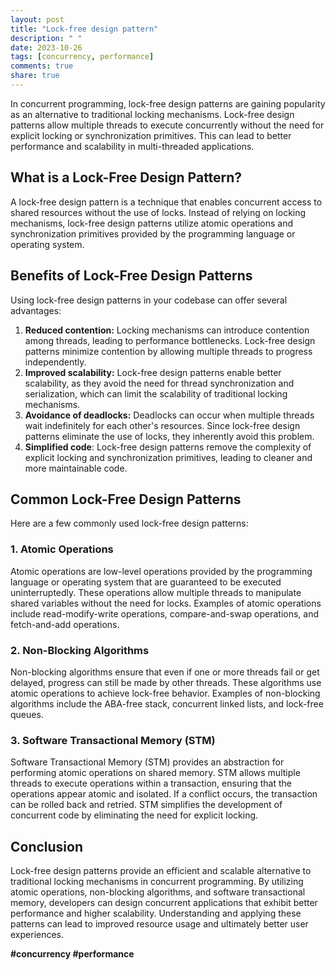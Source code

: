 ```yaml
---
layout: post
title: "Lock-free design pattern"
description: " "
date: 2023-10-26
tags: [concurrency, performance]
comments: true
share: true
---
```


In concurrent programming, lock-free design patterns are gaining popularity as an alternative to traditional locking mechanisms. Lock-free design patterns allow multiple threads to execute concurrently without the need for explicit locking or synchronization primitives. This can lead to better performance and scalability in multi-threaded applications. 

## What is a Lock-Free Design Pattern?
A lock-free design pattern is a technique that enables concurrent access to shared resources without the use of locks. Instead of relying on locking mechanisms, lock-free design patterns utilize atomic operations and synchronization primitives provided by the programming language or operating system.

## Benefits of Lock-Free Design Patterns
Using lock-free design patterns in your codebase can offer several advantages:

1. **Reduced contention:** Locking mechanisms can introduce contention among threads, leading to performance bottlenecks. Lock-free design patterns minimize contention by allowing multiple threads to progress independently.
2. **Improved scalability:** Lock-free design patterns enable better scalability, as they avoid the need for thread synchronization and serialization, which can limit the scalability of traditional locking mechanisms.
3. **Avoidance of deadlocks:** Deadlocks can occur when multiple threads wait indefinitely for each other's resources. Since lock-free design patterns eliminate the use of locks, they inherently avoid this problem.
4. **Simplified code**: Lock-free design patterns remove the complexity of explicit locking and synchronization primitives, leading to cleaner and more maintainable code.

## Common Lock-Free Design Patterns
Here are a few commonly used lock-free design patterns:

### 1. Atomic Operations
Atomic operations are low-level operations provided by the programming language or operating system that are guaranteed to be executed uninterruptedly. These operations allow multiple threads to manipulate shared variables without the need for locks. Examples of atomic operations include read-modify-write operations, compare-and-swap operations, and fetch-and-add operations.

### 2. Non-Blocking Algorithms
Non-blocking algorithms ensure that even if one or more threads fail or get delayed, progress can still be made by other threads. These algorithms use atomic operations to achieve lock-free behavior. Examples of non-blocking algorithms include the ABA-free stack, concurrent linked lists, and lock-free queues.

### 3. Software Transactional Memory (STM)
Software Transactional Memory (STM) provides an abstraction for performing atomic operations on shared memory. STM allows multiple threads to execute operations within a transaction, ensuring that the operations appear atomic and isolated. If a conflict occurs, the transaction can be rolled back and retried. STM simplifies the development of concurrent code by eliminating the need for explicit locking.

## Conclusion
Lock-free design patterns provide an efficient and scalable alternative to traditional locking mechanisms in concurrent programming. By utilizing atomic operations, non-blocking algorithms, and software transactional memory, developers can design concurrent applications that exhibit better performance and higher scalability. Understanding and applying these patterns can lead to improved resource usage and ultimately better user experiences.

**#concurrency #performance**
